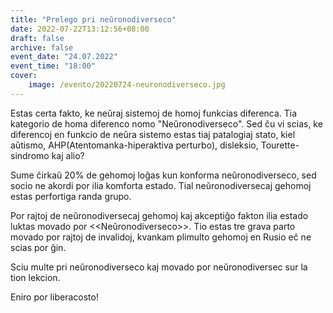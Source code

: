 ```yaml
---
title: "Prelego pri neŭronodiverseco"
date: 2022-07-22T13:12:56+08:00
draft: false
archive: false
event_date: "24.07.2022"
event_time: "18:00"
cover: 
    image: /evento/20220724-neuronodiverseco.jpg
---
```

Estas certa fakto, ke neŭraj sistemoj de homoj funkcias diferenca. Tia kategorio de homa diferenco nomo "Neŭronodiverseco". Sed ĉu vi scias, ke diferencoj en funkcio de neŭra sistemo estas tiaj patalogiaj stato, kiel aŭtismo, AHP(Atentomanka-hiperaktiva perturbo), disleksio, Tourette-sindromo kaj alio?

Sume ĉirkaŭ 20% de gehomoj loĝas kun konforma neŭronodiverseco, sed socio ne akordi por ilia komforta estado. Tial neŭronodiversecaj gehomoj estas perfortiga randa grupo.

Por rajtoj de neŭronodiversecaj gehomoj kaj akceptiĝo fakton ilia estado luktas movado por <<Neŭronodiverseco>>. Tio estas tre grava parto movado por rajtoj de invalidoj, kvankam plimulto gehomoj en Rusio eĉ ne scias por ĝin.

Sciu multe pri neŭronodiverseco kaj movado por neŭronodiversec sur la tion lekcion.

Eniro por liberacosto!